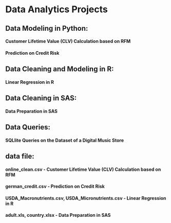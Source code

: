 # Data Analytics Projects


## Data Modeling in Python:
#### Customer Lifetime Value (CLV) Calculation based on RFM
#### Prediction on Credit Risk


## Data Cleaning and Modeling in R:
#### Linear Regression in R


## Data Cleaning in SAS:
#### Data Preparation in SAS


## Data Queries: 
#### SQLlite Queries on the Dataset of a Digital Music Store


## data file:
#### online_clean.csv - Customer Lifetime Value (CLV) Calculation based on RFM
#### german_credit.csv - Prediction on Credit Risk
#### USDA_Macronutrients.csv, USDA_Micronutrients.csv - Linear Regression in R
#### adult.xls, country.xlsx - Data Preparation in SAS
